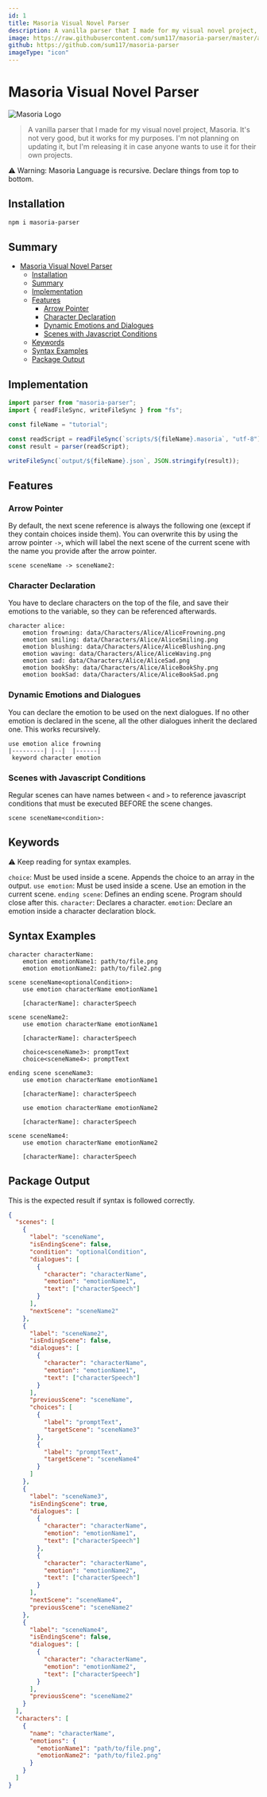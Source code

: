 ```yaml
---
id: 1
title: Masoria Visual Novel Parser
description: A vanilla parser that I made for my visual novel project, Masoria. It's not very good, but it works for my purposes. I'm not planning on updating it, but I'm releasing it in case anyone wants to use it for their own projects.
image: https://raw.githubusercontent.com/sum117/masoria-parser/master/assets/LogoMasoria.png
github: https://github.com/sum117/masoria-parser
imageType: "icon"
---
```


# Masoria Visual Novel Parser

![Masoria Logo](https://raw.githubusercontent.com/sum117/masoria-parser/master/assets/LogoMasoria.png)

> A vanilla parser that I made for my visual novel project, Masoria. It's not very good, but it works for my purposes. I'm not planning on updating it, but I'm releasing it in case anyone wants to use it for their own projects.

⚠️ Warning: Masoria Language is recursive. Declare things from top to bottom.

## Installation

```bash
npm i masoria-parser
```

## Summary

- [Masoria Visual Novel Parser](#masoria-visual-novel-parser)
  - [Installation](#installation)
  - [Summary](#summary)
  - [Implementation](#implementation)
  - [Features](#features)
    - [Arrow Pointer](#arrow-pointer)
    - [Character Declaration](#character-declaration)
    - [Dynamic Emotions and Dialogues](#dynamic-emotions-and-dialogues)
    - [Scenes with Javascript Conditions](#scenes-with-javascript-conditions)
  - [Keywords](#keywords)
  - [Syntax Examples](#syntax-examples)
  - [Package Output](#package-output)

## Implementation

```ts
import parser from "masoria-parser";
import { readFileSync, writeFileSync } from "fs";

const fileName = "tutorial";

const readScript = readFileSync(`scripts/${fileName}.masoria`, "utf-8");
const result = parser(readScript);

writeFileSync(`output/${fileName}.json`, JSON.stringify(result));
```

## Features

### Arrow Pointer

By default, the next scene reference is always the following one (except if they contain choices inside them). You can overwrite this by using the arrow pointer `->`, which will label the next scene of the current scene with the name you provide after the arrow pointer.

```
scene sceneName -> sceneName2:
```

### Character Declaration

You have to declare characters on the top of the file, and save their emotions to the variable, so they can be referenced afterwards.

```
character alice:
    emotion frowning: data/Characters/Alice/AliceFrowning.png
    emotion smiling: data/Characters/Alice/AliceSmiling.png
    emotion blushing: data/Characters/Alice/AliceBlushing.png
    emotion waving: data/Characters/Alice/AliceWaving.png
    emotion sad: data/Characters/Alice/AliceSad.png
    emotion bookShy: data/Characters/Alice/AliceBookShy.png
    emotion bookSad: data/Characters/Alice/AliceBookSad.png
```

### Dynamic Emotions and Dialogues

You can declare the emotion to be used on the next dialogues. If no other emotion is declared in the scene, all the other dialogues inherit the declared one. This works recursively.

```
use emotion alice frowning
|---------| |--|  |------|
 keyword character emotion
```

### Scenes with Javascript Conditions

Regular scenes can have names between `<` and `>` to reference javascript conditions that must be executed BEFORE the scene changes.

```
scene sceneName<condition>:
```

## Keywords

⚠️ Keep reading for syntax examples.

`choice`: Must be used inside a scene. Appends the choice to an array in the output.
`use emotion`: Must be used inside a scene. Use an emotion in the current scene.
`ending scene`: Defines an ending scene. Program should close after this.
`character`: Declares a character.
`emotion`: Declare an emotion inside a character declaration block.

## Syntax Examples

```
character characterName:
    emotion emotionName1: path/to/file.png
    emotion emotionName2: path/to/file2.png

scene sceneName<optionalCondition>:
    use emotion characterName emotionName1

    [characterName]: characterSpeech

scene sceneName2:
    use emotion characterName emotionName1

    [characterName]: characterSpeech

    choice<sceneName3>: promptText
    choice<sceneName4>: promptText

ending scene sceneName3:
    use emotion characterName emotionName1

    [characterName]: characterSpeech

    use emotion characterName emotionName2

    [characterName]: characterSpeech

scene sceneName4:
    use emotion characterName emotionName2

    [characterName]: characterSpeech
```

## Package Output

This is the expected result if syntax is followed correctly.

```json
{
  "scenes": [
    {
      "label": "sceneName",
      "isEndingScene": false,
      "condition": "optionalCondition",
      "dialogues": [
        {
          "character": "characterName",
          "emotion": "emotionName1",
          "text": ["characterSpeech"]
        }
      ],
      "nextScene": "sceneName2"
    },
    {
      "label": "sceneName2",
      "isEndingScene": false,
      "dialogues": [
        {
          "character": "characterName",
          "emotion": "emotionName1",
          "text": ["characterSpeech"]
        }
      ],
      "previousScene": "sceneName",
      "choices": [
        {
          "label": "promptText",
          "targetScene": "sceneName3"
        },
        {
          "label": "promptText",
          "targetScene": "sceneName4"
        }
      ]
    },
    {
      "label": "sceneName3",
      "isEndingScene": true,
      "dialogues": [
        {
          "character": "characterName",
          "emotion": "emotionName1",
          "text": ["characterSpeech"]
        },
        {
          "character": "characterName",
          "emotion": "emotionName2",
          "text": ["characterSpeech"]
        }
      ],
      "nextScene": "sceneName4",
      "previousScene": "sceneName2"
    },
    {
      "label": "sceneName4",
      "isEndingScene": false,
      "dialogues": [
        {
          "character": "characterName",
          "emotion": "emotionName2",
          "text": ["characterSpeech"]
        }
      ],
      "previousScene": "sceneName2"
    }
  ],
  "characters": [
    {
      "name": "characterName",
      "emotions": {
        "emotionName1": "path/to/file.png",
        "emotionName2": "path/to/file2.png"
      }
    }
  ]
}
```
